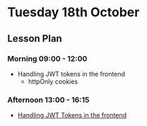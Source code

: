 # Tuesday 18th October

## Lesson Plan

### Morning 09:00 - 12:00

+ Handling JWT tokens in the frontend
  + httpOnly cookies

### Afternoon 13:00 - 16:15

+ [Handling JWT Tokens in the frontend](https://github.com/FrancoSpeziali/security-jwt-httpOnly)
